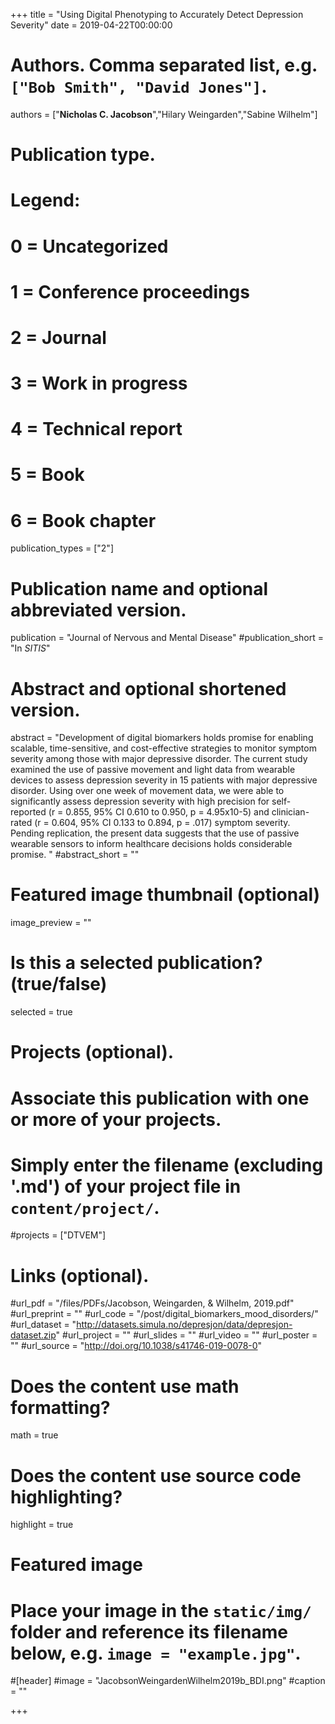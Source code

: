 +++
title = "Using Digital Phenotyping to Accurately Detect Depression Severity"
date = 2019-04-22T00:00:00

# Authors. Comma separated list, e.g. `["Bob Smith", "David Jones"]`.
authors = ["**Nicholas C. Jacobson**","Hilary Weingarden","Sabine Wilhelm"]

# Publication type.
# Legend:
# 0 = Uncategorized
# 1 = Conference proceedings
# 2 = Journal
# 3 = Work in progress
# 4 = Technical report
# 5 = Book
# 6 = Book chapter
publication_types = ["2"]

# Publication name and optional abbreviated version.
publication = "Journal of Nervous and Mental Disease"
#publication_short = "In *SITIS*"

# Abstract and optional shortened version.
abstract = "Development of digital biomarkers holds promise for enabling scalable, time-sensitive, and cost-effective strategies to monitor symptom severity among those with major depressive disorder. The current study examined the use of passive movement and light data from wearable devices to assess depression severity in 15 patients with major depressive disorder. Using over one week of movement data, we were able to significantly assess depression severity with high precision for self-reported (r = 0.855, 95% CI 0.610 to 0.950, p = 4.95x10-5) and clinician-rated (r = 0.604, 95% CI 0.133 to 0.894, p = .017) symptom severity. Pending replication, the present data suggests that the use of passive wearable sensors to inform healthcare decisions holds considerable promise. "
#abstract_short = ""

# Featured image thumbnail (optional)
image_preview = ""

# Is this a selected publication? (true/false)
selected = true

# Projects (optional).
#   Associate this publication with one or more of your projects.
#   Simply enter the filename (excluding '.md') of your project file in `content/project/`.
#projects = ["DTVEM"]

# Links (optional).
#url_pdf = "/files/PDFs/Jacobson, Weingarden, & Wilhelm, 2019.pdf"
#url_preprint = ""
#url_code = "/post/digital_biomarkers_mood_disorders/"
#url_dataset = "http://datasets.simula.no/depresjon/data/depresjon-dataset.zip"
#url_project = ""
#url_slides = ""
#url_video = ""
#url_poster = ""
#url_source = "http://doi.org/10.1038/s41746-019-0078-0"

# Does the content use math formatting?
math = true

# Does the content use source code highlighting?
highlight = true

# Featured image
# Place your image in the `static/img/` folder and reference its filename below, e.g. `image = "example.jpg"`.
#[header]
#image = "JacobsonWeingardenWilhelm2019b_BDI.png"
#caption = ""

+++
